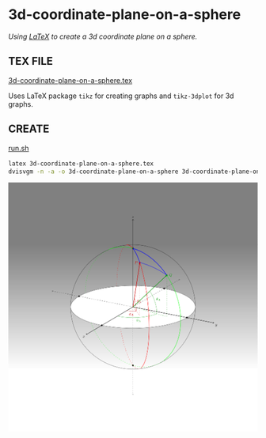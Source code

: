 # 3d-coordinate-plane-on-a-sphere

_Using
[LaTeX](https://github.com/JeffDeCola/my-cheat-sheets/tree/master/software/development/languages/latex-cheat-sheet/)
to create a 3d coordinate plane on a sphere._

## TEX FILE

[3d-coordinate-plane-on-a-sphere.tex](3d-coordinate-plane-on-a-sphere.tex)

Uses LaTeX package `tikz` for creating graphs
and `tikz-3dplot` for 3d graphs.

## CREATE

[run.sh](run.sh)

```bash
latex 3d-coordinate-plane-on-a-sphere.tex
dvisvgm -n -a -o 3d-coordinate-plane-on-a-sphere 3d-coordinate-plane-on-a-sphere.dvi
```

<p align="center">
    <img src="3d-coordinate-plane-on-a-sphere.svg"
    align="middle"
</p>
